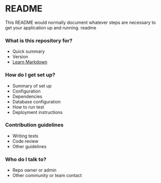 # README #

This README would normally document whatever steps are necessary to get your application up and running. readme

### What is this repository for? ###

* Quick summary
* Version
* [Learn Markdown](https://bitbucket.org/tutorials/markdowndemo)

### How do I get set up? ###

* Summary of set up
* Configuration
* Dependencies
* Database configuration
* How to run test
* Deployment instructions

### Contribution guidelines ###

* Writing tests
* Code review
* Other guidelines

### Who do I talk to? ###

* Repo owner or admin
* Other community or team contact